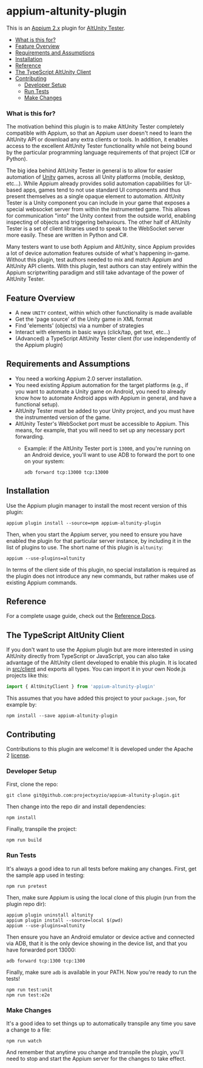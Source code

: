 # appium-altunity-plugin

This is an [Appium 2.x](https://appium.io) plugin for [AltUnity
Tester](https://altom.gitlab.io/altunity/altunitytester/).

* [What is this for?](#what-is-this-for?)
* [Feature Overview](#feature-overview)
* [Requirements and Assumptions](#requirements-and-assumptions)
* [Installation](#installation)
* [Reference](#reference)
* [The TypeScript AltUnity Client](#the-typescript-altunity-client)
* [Contributing](#contributing)
  * [Developer Setup](#developer-setup)
  * [Run Tests](#run-tests)
  * [Make Changes](#make-changes)

### What is this for?

The motivation behind this plugin is to make AltUnity Tester completely compatible with Appium, so
that an Appium user doesn't need to learn the AltUnity API or download any extra clients or tools.
In addition, it enables access to the excellent AltUnity Tester functionality while not being bound
by the particular programming language requirements of that project (C# or Python).

The big idea behind AltUnity Tester in general is to allow for easier automation of
[Unity](https://unity.com) games, across all Unity platforms (mobile, desktop, etc...). While
Appium already provides solid automation capabilities for UI-based apps, games tend to not use
standard UI components and thus present themselves as a single opaque element to automation.
AltUnity Tester is a Unity component you can include in your game that exposes a special websocket
server from within the instrumented game. This allows for communication "into" the Unity context
from the outside world, enabling inspecting of objects and triggering behaviours. The other half of
AltUnity Tester is a set of client libraries used to speak to the WebSocket server more easily.
These are written in Python and C#.

Many testers want to use both Appium and AltUnity, since Appium provides a lot of device automation
features outside of what's happening in-game. Without this plugin, test authors needed to mix and
match Appium and AltUnity API clients. With this plugin, test authors can stay entirely within the
Appium scriptwriting paradigm and still take advantage of the power of AltUnity Tester.

## Feature Overview

- A new `UNITY` context, within which other functionality is made available
- Get the 'page source' of the Unity game in XML format
- Find 'elements' (objects) via a number of strategies
- Interact with elements in basic ways (click/tap, get text, etc...)
- (Advanced) a TypeScript AltUnity Tester client (for use independently of the Appium plugin)

## Requirements and Assumptions

- You need a working Appium 2.0 server installation.
- You need existing Appium automation for the target platforms (e.g., if you want to automate
  a Unity game on Android, you need to already know how to automate Android apps with Appium in
  general, and have a functional setup).
- AltUnity Tester must be added to your Unity project, and you must have the instrumented version
  of the game.
- AltUnity Tester's WebSocket port must be accessible to Appium. This means, for example, that you
  will need to set up any necessary port forwarding.
    - Example: if the AltUnity Tester port is `13000`, and you're running on an Android device,
      you'll want to use ADB to forward the port to one on your system:

      ```
      adb forward tcp:13000 tcp:13000
      ```

## Installation

Use the Appium plugin manager to install the most recent version of this plugin:

```
appium plugin install --source=npm appium-altunity-plugin
```

Then, when you start the Appium server, you need to ensure you have enabled the plugin for that
particular server instance, by including it in the list of plugins to use. The short name of this
plugin is `altunity`:

```
appium --use-plugins=altunity
```

In terms of the client side of this plugin, no special installation is required as the plugin does
not introduce any new commands, but rather makes use of existing Appium commands.

## Reference

For a complete usage guide, check out the [Reference Docs](docs).

## The TypeScript AltUnity Client

If you don't want to use the Appium plugin but are more interested in using AltUnity directly from
TypeScript or JavaScript, you can also take advantage of the AltUnity client developed to enable
this plugin. It is located in [src/client](src/client) and exports all types. You can import it in
your own Node.js projects like this:

```js
import { AltUnityClient } from 'appium-altunity-plugin'
```

This assumes that you have added this project to your `package.json`, for example by:

```
npm install --save appium-altunity-plugin
```

## Contributing

Contributions to this plugin are welcome! It is developed under the Apache 2 [license](LICENSE).

### Developer Setup

First, clone the repo:

```
git clone git@github.com:projectxyzio/appium-altunity-plugin.git
```

Then change into the repo dir and install dependencies:

```
npm install
```

Finally, transpile the project:

```
npm run build
```

### Run Tests

It's always a good idea to run all tests before making any changes. First, get the sample app used
in testing:

```
npm run pretest
```

Then, make sure Appium is using the local clone of this plugin (run from the plugin repo dir):

```
appium plugin uninstall altunity
appium plugin install --source=local $(pwd)
appium --use-plugins=altunity
```

Then ensure you have an Android emulator or device active and connected via ADB, that it is the
only device showing in the device list, and that you have forwarded port 13000:

```
adb forward tcp:1300 tcp:1300
```

Finally, make sure `adb` is available in your PATH. Now you're ready to run the tests!

```
npm run test:unit
npm run test:e2e
```

### Make Changes

It's a good idea to set things up to automatically transpile any time you save a change to a file:

```
npm run watch
```

And remember that anytime you change and transpile the plugin, you'll need to stop and start the
Appium server for the changes to take effect.
